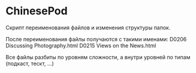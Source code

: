 ChinesePod
==========

Скрипт переименования файлов и изменения структуры папок.

После переименования файлы получаются с такими именами:
 D0206 Discussing Photography.html
 D0215 Views on the News.html

Все файлы разбиты по уровням сложности, а внутри уровней по типам (подкаст, тескт, ...) 
